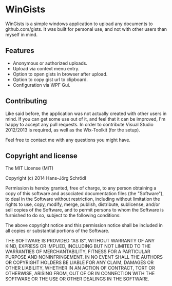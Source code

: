 # WinGists

WinGists is a simple windows application to upload any documents to github.com/gists. It was built for personal use, and not with other users than myself in mind.

## Features

* Anonymous or authorized uploads.
* Upload via context menu entry.
* Option to open gists in browser after upload.
* Option to copy gist url to clipboard.
* Configuration via WPF Gui. 

## Contributing

Like said before, the application was not actually created with other users in mind.
If you can get some use out of it, and feel that it can be improved, I'm happy to accept any pull requests.
In order to contribute Visual Studio 2012/2013 is required, as well as the Wix-Toolkit (for the setup).

Feel free to contact me with any questions you might have. 

## Copyright and license

The MIT License (MIT)

Copyright (c) 2014 Hans-Jörg Schrödl

Permission is hereby granted, free of charge, to any person obtaining a copy
of this software and associated documentation files (the "Software"), to deal
in the Software without restriction, including without limitation the rights
to use, copy, modify, merge, publish, distribute, sublicense, and/or sell
copies of the Software, and to permit persons to whom the Software is
furnished to do so, subject to the following conditions:

The above copyright notice and this permission notice shall be included in all
copies or substantial portions of the Software.

THE SOFTWARE IS PROVIDED "AS IS", WITHOUT WARRANTY OF ANY KIND, EXPRESS OR
IMPLIED, INCLUDING BUT NOT LIMITED TO THE WARRANTIES OF MERCHANTABILITY,
FITNESS FOR A PARTICULAR PURPOSE AND NONINFRINGEMENT. IN NO EVENT SHALL THE
AUTHORS OR COPYRIGHT HOLDERS BE LIABLE FOR ANY CLAIM, DAMAGES OR OTHER
LIABILITY, WHETHER IN AN ACTION OF CONTRACT, TORT OR OTHERWISE, ARISING FROM,
OUT OF OR IN CONNECTION WITH THE SOFTWARE OR THE USE OR OTHER DEALINGS IN THE
SOFTWARE.
